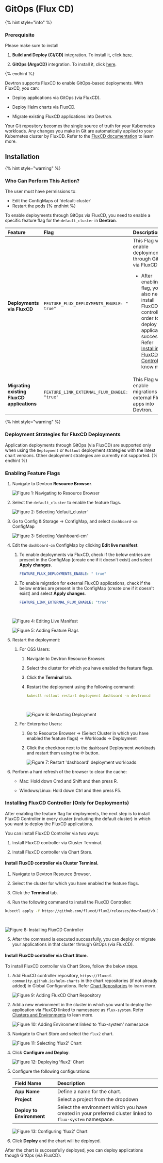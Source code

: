# GitOps (Flux CD)
 
{% hint style="info" %} 
### Prerequisite

Please make sure to install 

1. **Build and Deploy (CI/CD)** integration. To install it, click [here](../integrations/build-and-deploy-ci-cd.md).

2. **GitOps (ArgoCD)** integration. To install it, click [here](../integrations/argocd.md).

{% endhint %}

Devtron supports FluxCD to enable GitOps-based deployments. With FluxCD, you can:

* Deploy applications via GitOps (via FluxCD).

* Deploy Helm charts via FluxCD.

* Migrate existing FluxCD applications into Devtron.

Your Git repository becomes the single source of truth for your Kubernetes workloads. Any changes you make in Git are automatically applied to your Kubernetes cluster by FluxCD. Refer to the [FluxCD documentation](https://fluxcd.io/flux/) to learn more.


## Installation

{% hint style="warning" %}
### Who Can Perform This Action?
The user must have permissions to:
  * Edit the ConfigMaps of 'default-cluster'
  * Restart the pods
{% endhint %}

To enable deployments through GitOps via FluxCD, you need to enable a specific feature flag for the `default_cluster` in **Devtron**.

 |Feature|Flag|Description|
 |:---|:---|:---|
 |**Deployments via FluxCD**|`FEATURE_FLUX_DEPLOYMENTS_ENABLE: " true"`|This Flag will enable deployments through GitOps via FluxCD.<ul><li> After enabling this flag, you also need to install FluxCD controller in order to deploy applications successfully. Refer [Installing FluxCD Controller](#installing-fluxcd-controller) to know more.</li></ul>|
 |**Migrating existing FluxCD applications**|`FEATURE_LINK_EXTERNAL_FLUX_ENABLE: "true"`|This Flag will enable migrations for external FluxCD apps into Devtron.|

 {% hint style="warning" %}
 ### Deployment Strategies for FluxCD Deployments

 Application deployments through GitOps (via FluxCD) are supported only when using the `Deployment` or `Rollout` deployment strategies with the latest chart versions. Other deployment strategies are currently not supported. 
 {% endhint %}

### Enabling Feature Flags

1. Navigate to Devtron **Resource Browser**.

      ![Figure 1: Navigating to Resource Browser](https://devtron-public-asset.s3.us-east-2.amazonaws.com/images/creating-application/fluxcd/fluxcd-resource-browser.jpg)

2. Select the `default_cluster` to enable the feature flags.
     
      ![Figure 2: Selecting 'default_cluster'](https://devtron-public-asset.s3.us-east-2.amazonaws.com/images/creating-application/fluxcd/fluxcd-select-cluster.jpg)

3. Go to Config & Storage → ConfigMap, and select `dashboard-cm` ConfigMap

      ![Figure 3: Selecting 'dashboard-cm'](https://devtron-public-asset.s3.us-east-2.amazonaws.com/images/creating-application/fluxcd/fluxcd-select-dashboard-cm.jpg)

4. Edit the `dashboard-cm` ConfigMap by clicking **Edit live manifest**.

      1. To enable deployments via FluxCD, check if the below entries are present in the ConfigMap (create one if it doesn't exist) and select **Apply changes**.<br>

            ```yaml
            FEATURE_FLUX_DEPLOYMENTS_ENABLE: " true"
            ```

      2. To enable migration for external FluxCD applications, check if the below entries are present in the ConfigMap (create one if it doesn't exist) and select **Apply changes**.<br>

            ```yaml
            FEATURE_LINK_EXTERNAL_FLUX_ENABLE: "true"
            ```
      
      <br>
      
      ![Figure 4: Editing Live Manifest](https://devtron-public-asset.s3.us-east-2.amazonaws.com/images/creating-application/fluxcd/fluxcd-edit-live-manifest.jpg)

      ![Figure 5: Adding Feature Flags](https://devtron-public-asset.s3.us-east-2.amazonaws.com/images/creating-application/fluxcd/fluxcd-add-flags.jpg)

5. Restart the deployment: 
      1. For OSS Users:
          1. Navigate to Devtron Resource Browser.

          2. Select the cluster for which you have enabled the feature flags.

          3. Click the **Terminal** tab.
          
          4. Restart the deployment using the following command:  

               ```yaml
               kubectl rollout restart deployment dashboard -n devtroncd 
               ```
               <br>

               ![Figure 6: Restarting Deployment](https://devtron-public-asset.s3.us-east-2.amazonaws.com/images/creating-application/fluxcd/fluxcd-restart-deployment.gif)
      2. For Enterprise Users:
           1. Go to Resource Browser → (Select Cluster in which you have enabled the feature flags) → Workloads → Deployment

           2. Click the checkbox next to the `dashboard` Deployment workloads and restart them using the ⟳ button.

                ![Figure 7: Restart 'dashboard' deployment workloads](https://devtron-public-asset.s3.us-east-2.amazonaws.com/images/kubernetes-resource-browser/devtron-intelligence/restart-deployments.jpg)

6. Perform a hard refresh of the browser to clear the cache:

      * Mac: Hold down Cmd and Shift and then press R.

      * Windows/Linux: Hold down Ctrl and then press F5.

### Installing FluxCD Controller (Only for Deployments)

After enabling the feature flag for deployments, the next step is to install FluxCD Controller in every cluster (including the default cluster) in which you want to deploy the FluxCD applications. 

You can install FluxCD Controller via two ways:

 1. Install FluxCD controller via Cluster Terminal.

 2. Install FluxCD controller via Chart Store.


#### Install FluxCD controller via Cluster Terminal.

1. Navigate to Devtron Resource Browser.

2. Select the cluster for which you have enabled the feature flags.

3. Click the **Terminal** tab.

4. Run the following command to install the FluxCD Controller:<br> 

 ```bash
 kubectl apply -f https://github.com/fluxcd/flux2/releases/download/v0.35.0/install.yaml
 ```
 <br>

 ![Figure 8: Installing FluxCD Controller](https://devtron-public-asset.s3.us-east-2.amazonaws.com/images/creating-application/fluxcd/fluxcd-install-controller.gif)

5. After the command is executed successfully, you can deploy or migrate your applications in that cluster through GitOps (via FluxCD).

#### Install FluxCD controller via Chart Store.

To install FluxCD controller via Chart Store, follow the below steps.

 1. Add FluxCD controller repository, `https://fluxcd-community.github.io/helm-charts` in the chart repositories (if not already added) in Global Configurations. Refer [Chart Repositories](../global-configurations/chart-repo.md#add-chart-repository) to learn more.

       ![Figure 9: Adding FluxCD Chart Repository](https://devtron-public-asset.s3.us-east-2.amazonaws.com/images/creating-application/fluxcd/fluxcd-add-chart-repo.gif) 

 2. Add a new environment in the cluster in which you want to deploy the application via FluxCD linked to namespace as `flux-system`. Refer [Clusters and Environments](../global-configurations/cluster-and-environments.md#add-environment-to-a-cluster) to lean more.

       ![Figure 10: Adding Environment linked to 'flux-system' namespace](https://devtron-public-asset.s3.us-east-2.amazonaws.com/images/creating-application/fluxcd/fluxcd-add-env.gif) 

 3. Navigate to Chart Store and select the `flux2` chart.

       ![Figure 11: Selecting 'flux2' Chart](https://devtron-public-asset.s3.us-east-2.amazonaws.com/images/creating-application/fluxcd/fluxcd-flux2.jpg) 

 4. Click **Configure and Deploy**.

       ![Figure 12: Deploying 'flux2' Chart](https://devtron-public-asset.s3.us-east-2.amazonaws.com/images/creating-application/fluxcd/fluxcd-deploy-chart.jpg) 

 5. Configure the following configurations:

       |Field Name|Description|
       |:---|:---|
       |**App Name**|Define a name for the chart.|
       |**Project**|Select a project from the dropdown|
       |**Deploy to Environment**|Select the environment which you have created in your preferred cluster linked to `flux-system` namespace.|

       ![Figure 13: Configuring 'flux2' Chart](https://devtron-public-asset.s3.us-east-2.amazonaws.com/images/creating-application/fluxcd/fluxcd-chart-config.jpg)  

 6. Click **Deploy** and the chart will be deployed.

After the chart is successfully deployed, you can deploy applications though GitOps (via FluxCD).